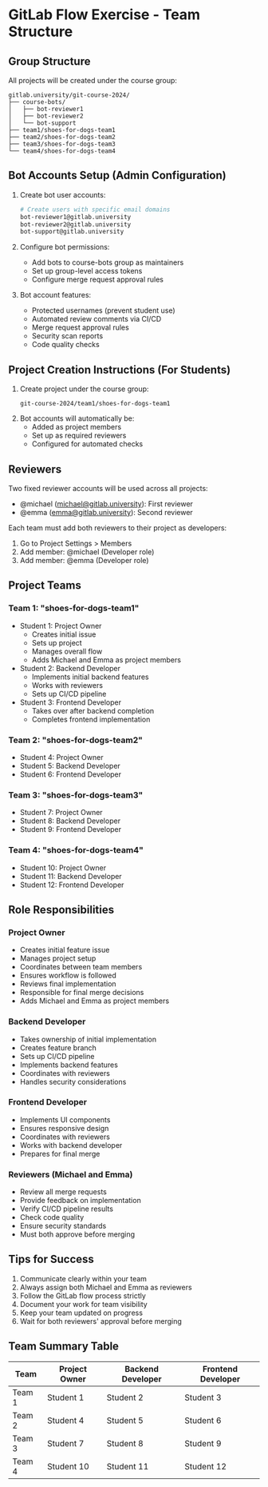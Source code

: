 # GitLab Flow Exercise - Team Structure

## Group Structure
All projects will be created under the course group:
```
gitlab.university/git-course-2024/
├── course-bots/
│   ├── bot-reviewer1
│   ├── bot-reviewer2
│   └── bot-support
├── team1/shoes-for-dogs-team1
├── team2/shoes-for-dogs-team2
├── team3/shoes-for-dogs-team3
└── team4/shoes-for-dogs-team4
```

## Bot Accounts Setup (Admin Configuration)
1. Create bot user accounts:
   ```bash
   # Create users with specific email domains
   bot-reviewer1@gitlab.university
   bot-reviewer2@gitlab.university
   bot-support@gitlab.university
   ```

2. Configure bot permissions:
   - Add bots to course-bots group as maintainers
   - Set up group-level access tokens
   - Configure merge request approval rules

3. Bot account features:
   - Protected usernames (prevent student use)
   - Automated review comments via CI/CD
   - Merge request approval rules
   - Security scan reports
   - Code quality checks

## Project Creation Instructions (For Students)
1. Create project under the course group:
   ```
   git-course-2024/team1/shoes-for-dogs-team1
   ```
2. Bot accounts will automatically be:
   - Added as project members
   - Set up as required reviewers
   - Configured for automated checks

## Reviewers
Two fixed reviewer accounts will be used across all projects:
- @michael (michael@gitlab.university): First reviewer
- @emma (emma@gitlab.university): Second reviewer

Each team must add both reviewers to their project as developers:
1. Go to Project Settings > Members
2. Add member: @michael (Developer role)
3. Add member: @emma (Developer role)

## Project Teams

### Team 1: "shoes-for-dogs-team1"
- Student 1: Project Owner
  - Creates initial issue
  - Sets up project
  - Manages overall flow
  - Adds Michael and Emma as project members
- Student 2: Backend Developer
  - Implements initial backend features
  - Works with reviewers
  - Sets up CI/CD pipeline
- Student 3: Frontend Developer
  - Takes over after backend completion
  - Completes frontend implementation

### Team 2: "shoes-for-dogs-team2"
- Student 4: Project Owner
- Student 5: Backend Developer
- Student 6: Frontend Developer

### Team 3: "shoes-for-dogs-team3"
- Student 7: Project Owner
- Student 8: Backend Developer
- Student 9: Frontend Developer

### Team 4: "shoes-for-dogs-team4"
- Student 10: Project Owner
- Student 11: Backend Developer
- Student 12: Frontend Developer

## Role Responsibilities

### Project Owner
- Creates initial feature issue
- Manages project setup
- Coordinates between team members
- Ensures workflow is followed
- Reviews final implementation
- Responsible for final merge decisions
- Adds Michael and Emma as project members

### Backend Developer
- Takes ownership of initial implementation
- Creates feature branch
- Sets up CI/CD pipeline
- Implements backend features
- Coordinates with reviewers
- Handles security considerations

### Frontend Developer
- Implements UI components
- Ensures responsive design
- Coordinates with reviewers
- Works with backend developer
- Prepares for final merge

### Reviewers (Michael and Emma)
- Review all merge requests
- Provide feedback on implementation
- Verify CI/CD pipeline results
- Check code quality
- Ensure security standards
- Must both approve before merging

## Tips for Success
1. Communicate clearly within your team
2. Always assign both Michael and Emma as reviewers
3. Follow the GitLab flow process strictly
4. Document your work for team visibility
5. Keep your team updated on progress
6. Wait for both reviewers' approval before merging

## Team Summary Table

| Team | Project Owner | Backend Developer | Frontend Developer |
|------|---------------|-------------------|-------------------|
| Team 1 | Student 1 | Student 2 | Student 3 |
| Team 2 | Student 4 | Student 5 | Student 6 |
| Team 3 | Student 7 | Student 8 | Student 9 |
| Team 4 | Student 10 | Student 11 | Student 12 |
